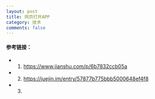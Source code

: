 ```yaml
---
layout: post
title: 网页打开APP
category: 技术
comments: false
---
```


#### 参考链接：


* 1. <https://www.jianshu.com/p/6b7832ccb05a>
* 2. <https://juejin.im/entry/57877b775bbb5000648ef4f8>
* 3. 
 